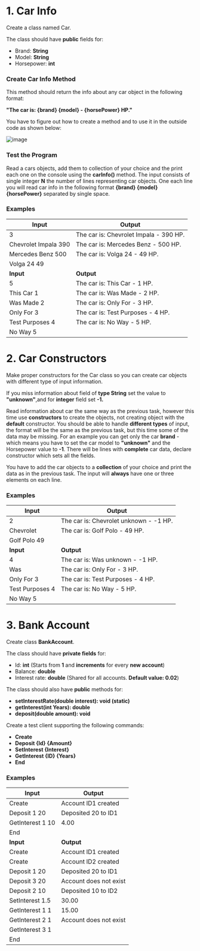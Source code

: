 # 1.	Car Info

Create a class named Car.

The class should have **public** fields for:

- Brand: **String**
- Model: **String**
- Horsepower: **int**

### Create Car Info Method

This method should return the info about any car object in the following format:

**"The car is: {brand} {model} - {horsePower} HP."**

You have to figure out how to create a method and to use it in the outside code as shown below:

![image](https://user-images.githubusercontent.com/87463484/142365680-afd139e4-39cb-4a9a-bb2b-cc2b6dc43c68.png)

### Test the Program 

Read a cars objects, add them to collection of your choice and the print each one on the console using the **carInfo()** method. The input consists of single integer **N** 
the number of lines representing car objects. One each line you will read car info in the following format **{brand} {model} {horsePower}** separated by single space.

### Examples

| **Input** | **Output** | 
| --- | --- |
| 3                    | The car is: Chevrolet Impala - 390 HP. |
| Chevrolet Impala 390 | The car is: Mercedes Benz - 500 HP.    |
| Mercedes Benz 500    | The car is: Volga 24 - 49 HP.          |
| Volga 24 49          |
| **Input** | **Output** | 
| 5               | The car is: This Car - 1 HP.      |
| This Car 1      | The car is: Was Made - 2 HP.      |
| Was Made 2      | The car is: Only For - 3 HP.      |
| Only For 3      | The car is: Test Purposes - 4 HP. |
| Test Purposes 4 | The car is: No Way - 5 HP.        |
| No Way 5        |

# 2.	Car Constructors

Make proper constructors for the Car class so you can create car objects with different type of input information.

If you miss information about field of **type String** set the value to **"unknown"**,and for **integer** field set **-1.**

Read information about car the same way as the previous task, however this time use **constructors** to create the objects, not creating object with the **default** constructor.
You should be able to handle **different types** of input, the format will be the same as the previous task, but this time some of the data may be missing. 
For an example you can get only the car **brand** - which means you have to set the car model to **"unknown"** and the Horsepower value to **-1**. 
There will be lines with **complete** car data, declare constructor which sets all the fields.

You have to add the car objects to a **collection** of your choice and print the data as in the previous task. The input will **always** have one or three elements on each line.

### Examples

| **Input** | **Output** | 
| --- | --- |
| 2            | The car is: Chevrolet unknown - -1 HP. |
| Chevrolet    | The car is: Golf Polo - 49 HP.         |
| Golf Polo 49 |
| **Input** | **Output** | 
| 4               | The car is: Was unknown - -1 HP.  |
| Was             | The car is: Only For - 3 HP.      |
| Only For 3      | The car is: Test Purposes - 4 HP. |
| Test Purposes 4 | The car is: No Way - 5 HP.        |
| No Way 5        |

# 3.	Bank Account

Create class **BankAccount**.

The class should have **private fields** for:

- Id: **int** (Starts from **1** and **increments** for every **new account**)
- Balance: **double**
- Interest rate: **double** (Shared for all accounts. **Default value: 0.02**)

The class should also have **public** methods for:

- **setInterestRate(double interest): void (static)**
- **getInterest(int Years): double**
- **deposit(double amount): void**

Create a test client supporting the following commands:

- **Create**
- **Deposit {Id} {Amount}**
- **SetInterest {Interest}**
- **GetInterest {ID} {Years}**
- **End**

### Examples

| **Input** | **Output** | 
| --- | --- |
| Create           | Account ID1 created |
| Deposit 1 20     | Deposited 20 to ID1 |
| GetInterest 1 10 | 4.00                |
| End              |
| **Input** | **Output** | 
| Create          | Account ID1 created    |
| Create          | Account ID2 created    |
| Deposit 1 20    | Deposited 20 to ID1    |
| Deposit 3 20    | Account does not exist |
| Deposit 2 10    | Deposited 10 to ID2    |
| SetInterest 1.5 | 30.00                  |
| GetInterest 1 1 | 15.00                  |
| GetInterest 2 1 | Account does not exist |
| GetInterest 3 1 |
| End             |
